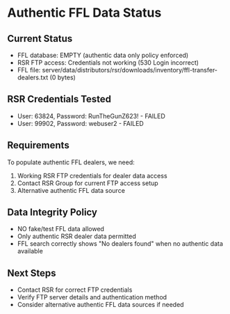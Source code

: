 # Authentic FFL Data Status

## Current Status
- FFL database: EMPTY (authentic data only policy enforced)
- RSR FTP access: Credentials not working (530 Login incorrect)
- FFL file: server/data/distributors/rsr/downloads/inventory/ffl-transfer-dealers.txt (0 bytes)

## RSR Credentials Tested
- User: 63824, Password: RunTheGunZ623! - FAILED
- User: 99902, Password: webuser2 - FAILED

## Requirements
To populate authentic FFL dealers, we need:
1. Working RSR FTP credentials for dealer data access
2. Contact RSR Group for current FTP access setup
3. Alternative authentic FFL data source

## Data Integrity Policy
- NO fake/test FFL data allowed
- Only authentic RSR dealer data permitted
- FFL search correctly shows "No dealers found" when no authentic data available

## Next Steps
- Contact RSR for correct FTP credentials
- Verify FTP server details and authentication method
- Consider alternative authentic FFL data sources if needed